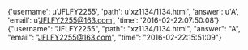 {'username': u'JFLFY2255', 'path': u'xz1134/1134.html', 'answer': u'A', 'email': u'JFLFY2255@163.com', 'time': '2016-02-22:07:50:08'}
{"username": "JFLFY2255", "path": "xz1134/1134.html", "answer": "A", "email": "JFLFY2255@163.com", "time": "2016-02-22:15:51:09"}